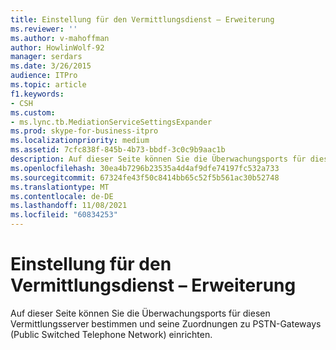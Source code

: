 ```yaml
---
title: Einstellung für den Vermittlungsdienst – Erweiterung
ms.reviewer: ''
ms.author: v-mahoffman
author: HowlinWolf-92
manager: serdars
ms.date: 3/26/2015
audience: ITPro
ms.topic: article
f1.keywords:
- CSH
ms.custom:
- ms.lync.tb.MediationServiceSettingsExpander
ms.prod: skype-for-business-itpro
ms.localizationpriority: medium
ms.assetid: 7cfc838f-845b-4b73-bbdf-3c0c9b9aac1b
description: Auf dieser Seite können Sie die Überwachungsports für diesen Vermittlungsserver bestimmen und seine Zuordnungen zu PSTN-Gateways (Public Switched Telephone Network) einrichten.
ms.openlocfilehash: 30ea4b7296b23535a4d4af9dfe74197fc532a733
ms.sourcegitcommit: 67324fe43f50c8414bb65c52f5b561ac30b52748
ms.translationtype: MT
ms.contentlocale: de-DE
ms.lasthandoff: 11/08/2021
ms.locfileid: "60834253"
---
```

# <a name="mediation-service-setting-expander"></a>Einstellung für den Vermittlungsdienst – Erweiterung
 
Auf dieser Seite können Sie die Überwachungsports für diesen Vermittlungsserver bestimmen und seine Zuordnungen zu PSTN-Gateways (Public Switched Telephone Network) einrichten. 
  

